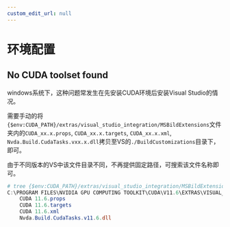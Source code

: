 ```yaml
---
custom_edit_url: null
---
```


# 环境配置

## No CUDA toolset found

windows系统下，这种问题常发生在先安装CUDA环境后安装Visual Studio的情况。

需要手动的将`{$env:CUDA_PATH}/extras/visual_studio_integration/MSBildExtensions`文件夹内的`CUDA_xx.x.props`, `CUDA_xx.x.targets`, `CUDA_xx.x.xml`, `Nvda.Build.CudaTasks.vxx.x.dll`拷贝至VS的`./BuildCustomizations`目录下，即可。

由于不同版本的VS中该文件目录不同，不再提供固定路径，可搜索该文件名称即可。

```powershell
# tree {$env:CUDA_PATH}/extras/visual_studio_integration/MSBildExtensions /f
C:\PROGRAM FILES\NVIDIA GPU COMPUTING TOOLKIT\CUDA\V11.6\EXTRAS\VISUAL_STUDIO_INTEGRATION\MSBUILDEXTENSIONS
    CUDA 11.6.props
    CUDA 11.6.targets
    CUDA 11.6.xml
    Nvda.Build.CudaTasks.v11.6.dll
```
